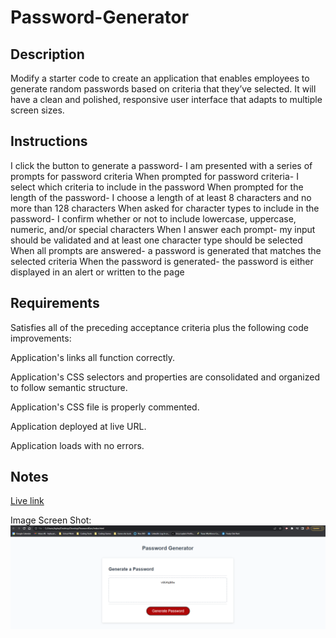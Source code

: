 # Password-Generator

## Description

Modify a starter code to create an application that enables employees to generate random passwords based on criteria that they’ve selected. It will have a clean and polished, responsive user interface that adapts to multiple screen sizes.

## Instructions

I click the button to generate a password- I am presented with a series of prompts for password criteria
When prompted for password criteria- I select which criteria to include in the password
When prompted for the length of the password- I choose a length of at least 8 characters and no more than 128 characters
When asked for character types to include in the password- I confirm whether or not to include lowercase, uppercase, numeric, and/or special characters
When I answer each prompt- my input should be validated and at least one character type should be selected
When all prompts are answered- a password is generated that matches the selected criteria
When the password is generated- the password is either displayed in an alert or written to the page


## Requirements

Satisfies all of the preceding acceptance criteria plus the following code improvements:

Application's links all function correctly.

Application's CSS selectors and properties are consolidated and organized to follow semantic structure.

Application's CSS file is properly commented.

Application deployed at live URL.

Application loads with no errors.


## Notes

[Live link](https://leybaair.github.io/Password-Generator/)

Image Screen Shot: ![On a desktop, image displays finished project](./passwordgenerated.png)